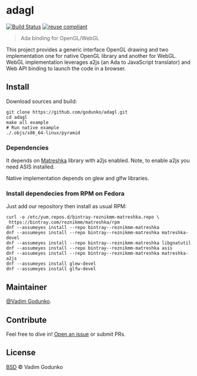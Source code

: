 # adagl

[![Build Status](https://travis-ci.org/godunko/adagl.svg?branch=master)](https://travis-ci.org/godunko/adagl)
[![reuse compliant](https://img.shields.io/badge/reuse-compliant-green.svg)](https://reuse.software/)

> Ada binding for OpenGL/WebGL

This project provides a generic interface OpenGL drawing and two
implementation one for native OpenGL library and another for WebGL.
WebGL implementation leverages a2js (an Ada to JavaScript translator)
and Web API binding to launch the code in a browser.

## Install

Download sources and build:

```
git clone https://github.com/godunko/adagl.git
cd adagl
make all example
# Run native example
./.objs/x86_64-linux/pyramid
```

### Dependencies

It depends on [Matreshka](https://forge.ada-ru.org/matreshka) library
with a2js enabled. Note, to enable a2js you need ASIS installed.

Native implementation depends on glew and glfw libraries.

### Install dependecies from RPM on Fedora
Just add our repository then install as usual RPM:

```
curl -o /etc/yum.repos.d/bintray-reznikmm-matreshka.repo \
 https://bintray.com/reznikmm/matreshka/rpm
dnf --assumeyes install --repo bintray--reznikmm-matreshka 
dnf --assumeyes install --repo bintray--reznikmm-matreshka matreshka-devel
dnf --assumeyes install --repo bintray--reznikmm-matreshka libgnatutil
dnf --assumeyes install --repo bintray--reznikmm-matreshka asis
dnf --assumeyes install --repo bintray--reznikmm-matreshka matreshka-a2js
dnf --assumeyes install glew-devel
dnf --assumeyes install glfw-devel
```

## Maintainer

[@Vadim Godunko](https://github.com/godunko).

## Contribute

Feel free to dive in!
[Open an issue](https://github.com/godunko/adagl/issues/new)
or submit PRs.

## License

[BSD](LICENSE) © Vadim Godunko

